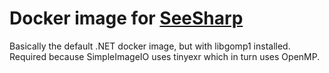 # Docker image for [SeeSharp](github.com/pgrit/SeeSharp)

Basically the default .NET docker image, but with libgomp1 installed. Required because SimpleImageIO uses tinyexr which in turn uses OpenMP.
